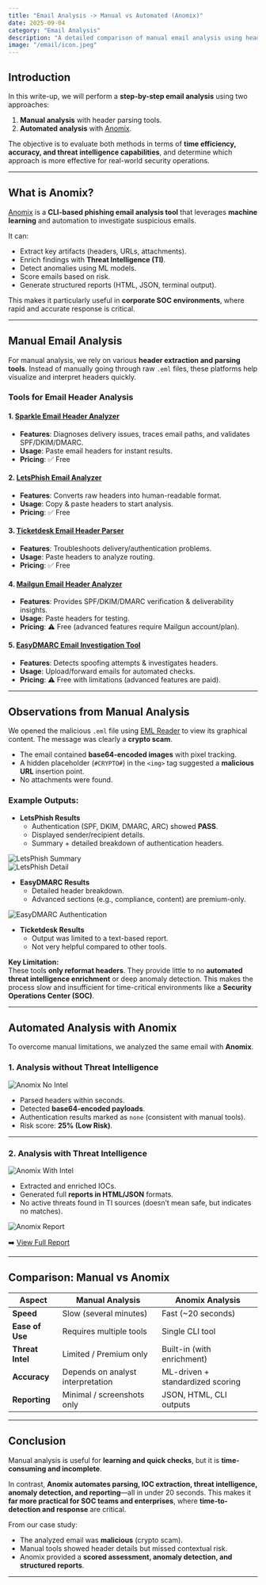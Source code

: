 ```yaml
---
title: "Email Analysis -> Manual vs Automated (Anomix)"
date: 2025-09-04
category: "Email Analysis"
description: "A detailed comparison of manual email analysis using header extraction tools versus automated analysis with Anomix, highlighting accuracy, speed, and threat intelligence integration."
image: "/email/icon.jpeg"
---
```


## Introduction

In this write-up, we will perform a **step-by-step email analysis** using two approaches:  

1. **Manual analysis** with header parsing tools.  
2. **Automated analysis** with [Anomix](https://github.com/ethic-bakeery/anomix).  

The objective is to evaluate both methods in terms of **time efficiency, accuracy, and threat intelligence capabilities**, and determine which approach is more effective for real-world security operations.

---

## What is Anomix?

[Anomix](https://github.com/ethic-bakeery/anomix) is a **CLI-based phishing email analysis tool** that leverages **machine learning** and automation to investigate suspicious emails.  

It can:  
- Extract key artifacts (headers, URLs, attachments).  
- Enrich findings with **Threat Intelligence (TI)**.  
- Detect anomalies using ML models.  
- Score emails based on risk.  
- Generate structured reports (HTML, JSON, terminal output).  

This makes it particularly useful in **corporate SOC environments**, where rapid and accurate response is critical.

---

## Manual Email Analysis

For manual analysis, we rely on various **header extraction and parsing tools**. Instead of manually going through raw `.eml` files, these platforms help visualize and interpret headers quickly.

### Tools for Email Header Analysis

#### 1. [Sparkle Email Header Analyzer](https://sparkle.io/tools/email-header-analyzer/)
- **Features**: Diagnoses delivery issues, traces email paths, and validates SPF/DKIM/DMARC.  
- **Usage**: Paste email headers for instant results.  
- **Pricing**: ✅ Free  

#### 2. [LetsPhish Email Analyzer](https://letsphish.com/email-analyzer)
- **Features**: Converts raw headers into human-readable format.  
- **Usage**: Copy & paste headers to start analysis.  
- **Pricing**: ✅ Free  

#### 3. [Ticketdesk Email Header Parser](https://ticketdesk.ai/tools/email-header-parser)
- **Features**: Troubleshoots delivery/authentication problems.  
- **Usage**: Paste headers to analyze routing.  
- **Pricing**: ✅ Free  

#### 4. [Mailgun Email Header Analyzer](https://www.mailgun.com/products/inbox/email-testing-tool/email-header-analyzer/)
- **Features**: Provides SPF/DKIM/DMARC verification & deliverability insights.  
- **Usage**: Paste headers for testing.  
- **Pricing**: ⚠️ Free (advanced features require Mailgun account/plan).  

#### 5. [EasyDMARC Email Investigation Tool](https://easydmarc.com/tools/email-investigation)
- **Features**: Detects spoofing attempts & investigates headers.  
- **Usage**: Upload/forward emails for automated checks.  
- **Pricing**: ⚠️ Free with limitations (advanced features are paid).  

---

## Observations from Manual Analysis

We opened the malicious `.eml` file using [EML Reader](https://www.emlreader.com/) to view its graphical content. The message was clearly a **crypto scam**.  

- The email contained **base64-encoded images** with pixel tracking.  
- A hidden placeholder (`#CRYPTO#`) in the `<img>` tag suggested a **malicious URL** insertion point.  
- No attachments were found.  

### Example Outputs:
- **LetsPhish Results**  
  - Authentication (SPF, DKIM, DMARC, ARC) showed **PASS**.  
  - Displayed sender/recipient details.  
  - Summary + detailed breakdown of authentication headers.  

![LetsPhish Summary](/blog-images/email/letsphish-summary.PNG)  
![LetsPhish Detail](/blog-images/email/letsphish-detail.PNG)  

- **EasyDMARC Results**  
  - Detailed header breakdown.  
  - Advanced sections (e.g., compliance, content) are premium-only.  

![EasyDMARC Authentication](/blog-images/email/easydmarc-authen.PNG)  

- **Ticketdesk Results**  
  - Output was limited to a text-based report.  
  - Not very helpful compared to other tools.  

**Key Limitation:**  
These tools **only reformat headers**. They provide little to no **automated threat intelligence enrichment** or deep anomaly detection. This makes the process slow and insufficient for time-critical environments like a **Security Operations Center (SOC)**.

---

## Automated Analysis with Anomix

To overcome manual limitations, we analyzed the same email with **Anomix**.  

### 1. Analysis without Threat Intelligence

![Anomix No Intel](/blog-images/email/no-intel.PNG)  

- Parsed headers within seconds.  
- Detected **base64-encoded payloads**.  
- Authentication results marked as `none` (consistent with manual tools).  
- Risk score: **25% (Low Risk)**.  

---

### 2. Analysis with Threat Intelligence

![Anomix With Intel](/blog-images/email/with-intel.PNG)  

- Extracted and enriched IOCs.  
- Generated full **reports in HTML/JSON** formats.  
- No active threats found in TI sources (doesn’t mean safe, but indicates no matches).  

![Anomix Report](/blog-images/email/report.PNG)  

➡️ [View Full Report](https://github.com/ethic-bakeery/Reports/blob/main/Reports/crypto-phishing-email.json)  

---

## Comparison: Manual vs Anomix

| Aspect              | Manual Analysis                       | Anomix Analysis                  |
|---------------------|---------------------------------------|----------------------------------|
| **Speed**           | Slow (several minutes)                | Fast (~20 seconds)               |
| **Ease of Use**     | Requires multiple tools               | Single CLI tool                  |
| **Threat Intel**    | Limited / Premium only                | Built-in (with enrichment)       |
| **Accuracy**        | Depends on analyst interpretation     | ML-driven + standardized scoring |
| **Reporting**       | Minimal / screenshots only            | JSON, HTML, CLI outputs          |

---

## Conclusion

Manual analysis is useful for **learning and quick checks**, but it is **time-consuming and incomplete**.  

In contrast, **Anomix automates parsing, IOC extraction, threat intelligence, anomaly detection, and reporting**—all in under 20 seconds. This makes it **far more practical for SOC teams and enterprises**, where **time-to-detection and response** are critical.  

From our case study:  
- The analyzed email was **malicious** (crypto scam).  
- Manual tools showed header details but missed contextual risk.  
- Anomix provided a **scored assessment, anomaly detection, and structured reports**.  

---
